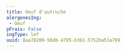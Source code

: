 ```yaml
---
title: Oeuf d'autruche
alergenesIng:
 - Oeuf
pFrais: False
ingType: lof
uuid: 8aa78209-58db-4785-b361-5752ba51a769
---
```

